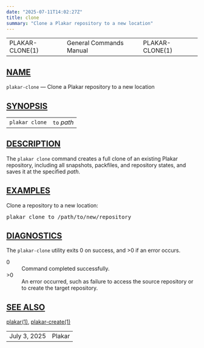 ```yaml
---
date: "2025-07-11T14:02:27Z"
title: clone
summary: "Clone a Plakar repository to a new location"
---
```

<table class="head">
  <tr>
    <td class="head-ltitle">PLAKAR-CLONE(1)</td>
    <td class="head-vol">General Commands Manual</td>
    <td class="head-rtitle">PLAKAR-CLONE(1)</td>
  </tr>
</table>
<div class="manual-text">
<section class="Sh">
<h1 class="Sh" id="NAME"><a class="permalink" href="#NAME">NAME</a></h1>
<p class="Pp"><code class="Nm">plakar-clone</code> &#x2014;
    <span class="Nd">Clone a Plakar repository to a new location</span></p>
</section>
<section class="Sh">
<h1 class="Sh" id="SYNOPSIS"><a class="permalink" href="#SYNOPSIS">SYNOPSIS</a></h1>
<table class="Nm">
  <tr>
    <td><code class="Nm">plakar clone</code></td>
    <td><code class="Cm">to</code> <var class="Ar">path</var></td>
  </tr>
</table>
</section>
<section class="Sh">
<h1 class="Sh" id="DESCRIPTION"><a class="permalink" href="#DESCRIPTION">DESCRIPTION</a></h1>
<p class="Pp">The <code class="Nm">plakar clone</code> command creates a full
    clone of an existing Plakar repository, including all snapshots, packfiles,
    and repository states, and saves it at the specified
    <var class="Ar">path</var>.</p>
</section>
<section class="Sh">
<h1 class="Sh" id="EXAMPLES"><a class="permalink" href="#EXAMPLES">EXAMPLES</a></h1>
<p class="Pp">Clone a repository to a new location:</p>
<div class="Bd Pp Bd-indent Li">
<pre>plakar clone to /path/to/new/repository</pre>
</div>
</section>
<section class="Sh">
<h1 class="Sh" id="DIAGNOSTICS"><a class="permalink" href="#DIAGNOSTICS">DIAGNOSTICS</a></h1>
<p class="Pp">The <code class="Nm">plakar-clone</code> utility exits&#x00A0;0 on
    success, and&#x00A0;&gt;0 if an error occurs.</p>
<dl class="Bl-tag">
  <dt>0</dt>
  <dd>Command completed successfully.</dd>
  <dt>&gt;0</dt>
  <dd>An error occurred, such as failure to access the source repository or to
      create the target repository.</dd>
</dl>
</section>
<section class="Sh">
<h1 class="Sh" id="SEE_ALSO"><a class="permalink" href="#SEE_ALSO">SEE
  ALSO</a></h1>
<p class="Pp"><a class="Xr" href="../plakar/">plakar(1)</a>,
    <a class="Xr" href="../plakar-create/">plakar-create(1)</a></p>
</section>
</div>
<table class="foot">
  <tr>
    <td class="foot-date">July 3, 2025</td>
    <td class="foot-os">Plakar</td>
  </tr>
</table>
